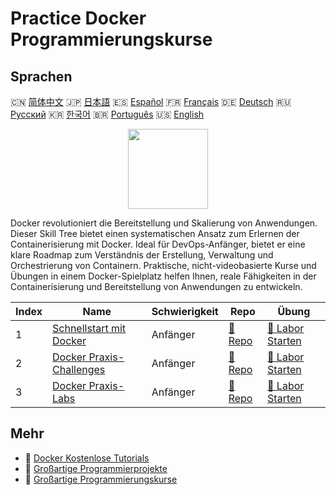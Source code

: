 # Practice Docker Programmierungskurse

## Sprachen

🇨🇳 [简体中文](README_zh.md) 🇯🇵 [日本語](README_ja.md) 🇪🇸 [Español](README_es.md) 🇫🇷 [Français](README_fr.md) 🇩🇪 [Deutsch](README_de.md) 🇷🇺 [Русский](README_ru.md) 🇰🇷 [한국어](README_ko.md) 🇧🇷 [Português](README_pt.md) 🇺🇸 [English](README.md) 

<div align="center">
<img width="128px" src="https://file.labex.io/path/X5zPui0XRqNx.png">
</div>

Docker revolutioniert die Bereitstellung und Skalierung von Anwendungen. Dieser Skill Tree bietet einen systematischen Ansatz zum Erlernen der Containerisierung mit Docker. Ideal für DevOps-Anfänger, bietet er eine klare Roadmap zum Verständnis der Erstellung, Verwaltung und Orchestrierung von Containern. Praktische, nicht-videobasierte Kurse und Übungen in einem Docker-Spielplatz helfen Ihnen, reale Fähigkeiten in der Containerisierung und Bereitstellung von Anwendungen zu entwickeln.

|   Index | Name                                                                               | Schwierigkeit   | Repo                                                                | Übung                                                                      |
|---------|------------------------------------------------------------------------------------|-----------------|---------------------------------------------------------------------|----------------------------------------------------------------------------|
|       1 | [Schnellstart mit Docker](https://labex.io/de/courses/quick-start-with-docker)     | Anfänger        | [🔗 Repo](https://github.com/labex-labs/quick-start-with-docker)    | [🚀 Labor Starten](https://labex.io/de/courses/quick-start-with-docker)    |
|       2 | [Docker Praxis-Challenges](https://labex.io/de/courses/docker-practice-challenges) | Anfänger        | [🔗 Repo](https://github.com/labex-labs/docker-practice-challenges) | [🚀 Labor Starten](https://labex.io/de/courses/docker-practice-challenges) |
|       3 | [Docker Praxis-Labs](https://labex.io/de/courses/docker-practice-labs)             | Anfänger        | [🔗 Repo](https://github.com/labex-labs/docker-practice-labs)       | [🚀 Labor Starten](https://labex.io/de/courses/docker-practice-labs)       |

## Mehr

- 🔗 [Docker Kostenlose Tutorials](https://github.com/labex-labs/docker-free-tutorials)
- 🔗 [Großartige Programmierprojekte](https://github.com/labex-labs/awesome-programming-projects)
- 🔗 [Großartige Programmierungskurse](https://github.com/labex-labs/awesome-programming-courses)

